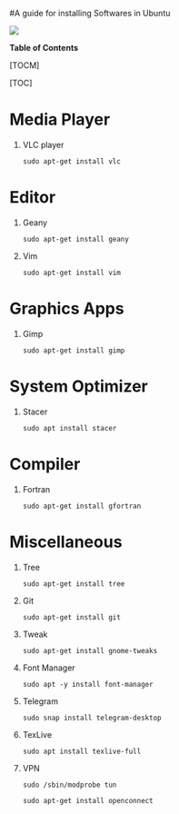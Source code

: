 #A guide for installing Softwares in Ubuntu

![](https://encrypted-tbn0.gstatic.com/images?q=tbn:ANd9GcQtbz9BVNuvNFXRXMnEz4K52oBPVhyAR6r-_t_5uQPyREZ3DDm7egje9-zXzkPf1d1wTg8&usqp=CAU)



**Table of Contents**

[TOCM]

[TOC]

# Media Player
1.  VLC player

	`sudo apt-get install vlc`

# Editor
1.  Geany

	`sudo apt-get install geany`

2. Vim

	`sudo apt-get install vim`

# Graphics Apps
1. Gimp

	`sudo apt-get install gimp`
	
# System Optimizer
1.  Stacer

	`sudo apt install stacer`
	
# Compiler
1. Fortran

	`sudo apt-get install gfortran`
	
# Miscellaneous
1. Tree

	`sudo apt-get install tree`
	
2. Git

	`sudo apt-get install git`
	
3. Tweak

	`sudo apt-get install gnome-tweaks`
	
4. Font Manager

	`sudo apt -y install font-manager`
	
5. Telegram

	`sudo snap install telegram-desktop`
	
6. TexLive

	`sudo apt install texlive-full`
	
7. VPN

	`sudo /sbin/modprobe tun`
	
	`sudo apt-get install openconnect`

